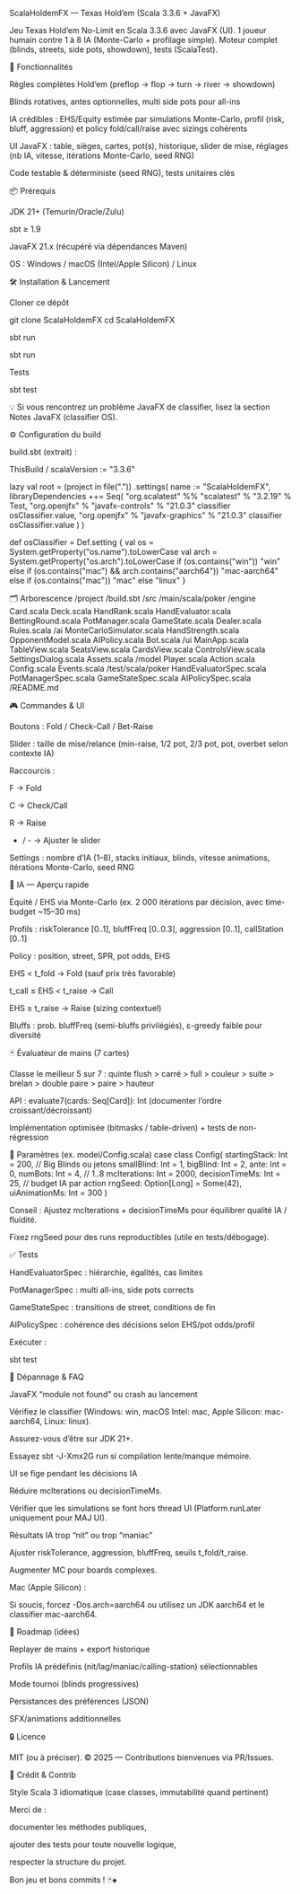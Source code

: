 ScalaHoldemFX — Texas Hold’em (Scala 3.3.6 + JavaFX)

Jeu Texas Hold’em No-Limit en Scala 3.3.6 avec JavaFX (UI).
1 joueur humain contre 1 à 8 IA (Monte-Carlo + profilage simple).
Moteur complet (blinds, streets, side pots, showdown), tests (ScalaTest).

🚀 Fonctionnalités

Règles complètes Hold’em (preflop → flop → turn → river → showdown)

Blinds rotatives, antes optionnelles, multi side pots pour all-ins

IA crédibles : EHS/Equity estimée par simulations Monte-Carlo, profil (risk, bluff, aggression) et policy fold/call/raise avec sizings cohérents

UI JavaFX : table, sièges, cartes, pot(s), historique, slider de mise, réglages (nb IA, vitesse, itérations Monte-Carlo, seed RNG)

Code testable & déterministe (seed RNG), tests unitaires clés

📦 Prérequis

JDK 21+ (Temurin/Oracle/Zulu)

sbt ≥ 1.9

JavaFX 21.x (récupéré via dépendances Maven)

OS : Windows / macOS (Intel/Apple Silicon) / Linux

🛠️ Installation & Lancement

Cloner ce dépôt

git clone <votre-repo> ScalaHoldemFX
cd ScalaHoldemFX


sbt run

sbt run


Tests

sbt test


💡 Si vous rencontrez un problème JavaFX de classifier, lisez la section Notes JavaFX (classifier OS).

⚙️ Configuration du build

build.sbt (extrait) :

ThisBuild / scalaVersion := "3.3.6"

lazy val root = (project in file("."))
  .settings(
    name := "ScalaHoldemFX",
    libraryDependencies ++= Seq(
      "org.scalatest" %% "scalatest" % "3.2.19" % Test,
      "org.openjfx" % "javafx-controls" % "21.0.3" classifier osClassifier.value,
      "org.openjfx" % "javafx-graphics" % "21.0.3" classifier osClassifier.value
    )
  )

def osClassifier = Def.setting {
  val os = System.getProperty("os.name").toLowerCase
  val arch = System.getProperty("os.arch").toLowerCase
  if (os.contains("win")) "win"
  else if (os.contains("mac") && arch.contains("aarch64")) "mac-aarch64"
  else if (os.contains("mac")) "mac"
  else "linux"
}

🗂️ Arborescence
/project
/build.sbt
/src
  /main/scala/poker
    /engine
      Card.scala
      Deck.scala
      HandRank.scala
      HandEvaluator.scala
      BettingRound.scala
      PotManager.scala
      GameState.scala
      Dealer.scala
      Rules.scala
    /ai
      MonteCarloSimulator.scala
      HandStrength.scala
      OpponentModel.scala
      AIPolicy.scala
      Bot.scala
    /ui
      MainApp.scala
      TableView.scala
      SeatsView.scala
      CardsView.scala
      ControlsView.scala
      SettingsDialog.scala
      Assets.scala
    /model
      Player.scala
      Action.scala
      Config.scala
      Events.scala
  /test/scala/poker
    HandEvaluatorSpec.scala
    PotManagerSpec.scala
    GameStateSpec.scala
    AIPolicySpec.scala
/README.md

🎮 Commandes & UI

Boutons : Fold / Check-Call / Bet-Raise

Slider : taille de mise/relance (min-raise, 1/2 pot, 2/3 pot, pot, overbet selon contexte IA)

Raccourcis :

F → Fold

C → Check/Call

R → Raise

+ / - → Ajuster le slider

Settings : nombre d’IA (1–8), stacks initiaux, blinds, vitesse animations, itérations Monte-Carlo, seed RNG

🧠 IA — Aperçu rapide

Équité / EHS via Monte-Carlo (ex. 2 000 itérations par décision, avec time-budget ~15–30 ms)

Profils : riskTolerance [0..1], bluffFreq [0..0.3], aggression [0..1], callStation [0..1]

Policy : position, street, SPR, pot odds, EHS

EHS < t_fold → Fold (sauf prix très favorable)

t_call ≤ EHS < t_raise → Call

EHS ≥ t_raise → Raise (sizing contextuel)

Bluffs : prob. bluffFreq (semi-bluffs privilégiés), ε-greedy faible pour diversité

🃏 Évaluateur de mains (7 cartes)

Classe le meilleur 5 sur 7 : quinte flush > carré > full > couleur > suite > brelan > double paire > paire > hauteur

API : evaluate7(cards: Seq[Card]): Int (documenter l’ordre croissant/décroissant)

Implémentation optimisée (bitmasks / table-driven) + tests de non-régression

🔧 Paramètres (ex. model/Config.scala)
case class Config(
  startingStack: Int = 200,        // Big Blinds ou jetons
  smallBlind: Int = 1,
  bigBlind: Int = 2,
  ante: Int = 0,
  numBots: Int = 4,                // 1..8
  mcIterations: Int = 2000,
  decisionTimeMs: Int = 25,        // budget IA par action
  rngSeed: Option[Long] = Some(42),
  uiAnimationMs: Int = 300
)


Conseil : Ajustez mcIterations + decisionTimeMs pour équilibrer qualité IA / fluidité.

Fixez rngSeed pour des runs reproductibles (utile en tests/débogage).

✅ Tests

HandEvaluatorSpec : hiérarchie, égalités, cas limites

PotManagerSpec : multi all-ins, side pots corrects

GameStateSpec : transitions de street, conditions de fin

AIPolicySpec : cohérence des décisions selon EHS/pot odds/profil

Exécuter :

sbt test

🐞 Dépannage & FAQ

JavaFX “module not found” ou crash au lancement

Vérifiez le classifier (Windows: win, macOS Intel: mac, Apple Silicon: mac-aarch64, Linux: linux).

Assurez-vous d’être sur JDK 21+.

Essayez sbt -J-Xmx2G run si compilation lente/manque mémoire.

UI se fige pendant les décisions IA

Réduire mcIterations ou decisionTimeMs.

Vérifier que les simulations se font hors thread UI (Platform.runLater uniquement pour MAJ UI).

Résultats IA trop “nit” ou trop “maniac”

Ajuster riskTolerance, aggression, bluffFreq, seuils t_fold/t_raise.

Augmenter MC pour boards complexes.

Mac (Apple Silicon) :

Si soucis, forcez -Dos.arch=aarch64 ou utilisez un JDK aarch64 et le classifier mac-aarch64.

🧭 Roadmap (idées)

Replayer de mains + export historique

Profils IA prédéfinis (nit/lag/maniac/calling-station) sélectionnables

Mode tournoi (blinds progressives)

Persistances des préférences (JSON)

SFX/animations additionnelles

🔒 Licence

MIT (ou à préciser).
© 2025 — Contributions bienvenues via PR/Issues.

🙌 Crédit & Contrib

Style Scala 3 idiomatique (case classes, immutabilité quand pertinent)

Merci de :

documenter les méthodes publiques,

ajouter des tests pour toute nouvelle logique,

respecter la structure du projet.

Bon jeu et bons commits ! 🃏♠️